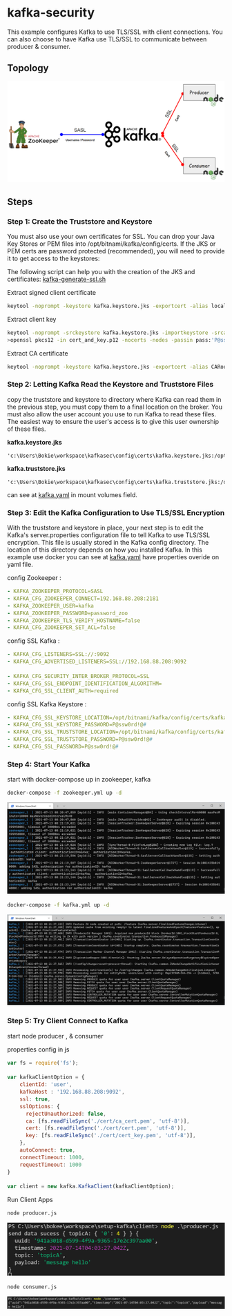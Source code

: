 # kafka-security
This example configures Kafka to use TLS/SSL with client connections. You can also choose to have Kafka use TLS/SSL to communicate between producer & consumer.

## Topology

<img src="./topology.png">

## Steps

### Step 1: Create the Truststore and Keystore

You must also use your own certificates for SSL. You can drop your Java Key Stores or PEM files into /opt/bitnami/kafka/config/certs. If the JKS or PEM certs are password protected (recommended), you will need to provide it to get access to the keystores:


The following script can help you with the creation of the JKS and certificates:
<a href="./cert/kafka-generate-ssl.sh">kafka-generate-ssl.sh</a>

Extract signed client certificate
```sh
keytool -noprompt -keystore kafka.keystore.jks -exportcert -alias localhost -rfc -storepass 'P@ssw0rd!@#' -file cert.pem
```

Extract client key
```sh
keytool -noprompt -srckeystore kafka.keystore.jks -importkeystore -srcalias localhost -destkeystore cert_and_key.p12 -deststoretype PKCS12 -srcstorepass 'P@ssw0rd!@#' -storepass 'P@ssw0rd!@#'
>openssl pkcs12 -in cert_and_key.p12 -nocerts -nodes -passin pass:'P@ssw0rd!@#' -out cert_key.pem
```

Extract CA certificate
```sh
keytool -noprompt -keystore kafka.keystore.jks -exportcert -alias CARoot -rfc -file ca_cert.pem -storepass 'P@ssw0rd!@#'
```

### Step 2: Letting Kafka Read the Keystore and Truststore Files

copy the truststore and keystore to directory where Kafka can read them in the previous step, you must copy them to a final location on the broker. You must also allow the user account you use to run Kafka to read these files. The easiest way to ensure the user's access is to give this user ownership of these files.

<b>kafka.keystore.jks</b>
```
'c:\Users\Bokie\workspace\kafkasec\config\certs\kafka.keystore.jks:/opt/bitnami/kafka/config/certs/kafka.keystore.jks:ro'
```
<b>kafka.truststore.jks</b>
```
'c:\Users\Bokie\workspace\kafkasec\config\certs\kafka.truststore.jks:/opt/bitnami/kafka/config/certs/kafka.truststore.jks:ro'
```
can see at <a href=".\compose\kafka.yaml">kafka.yaml</a> in mount volumes field.

### Step 3: Edit the Kafka Configuration to Use TLS/SSL Encryption

With the truststore and keystore in place, your next step is to edit the Kafka's server.properties configuration file to tell Kafka to use TLS/SSL encryption. This file is usually stored in the Kafka config directory. The location of this directory depends on how you installed Kafka. In this example use docker you can see at <a href=".\compose\kafka.yaml">kafka.yaml</a> have properties overide on yaml file.

config Zookeeper : 
```yaml
- KAFKA_ZOOKEEPER_PROTOCOL=SASL
- KAFKA_CFG_ZOOKEEPER_CONNECT=192.168.88.208:2181
- KAFKA_ZOOKEEPER_USER=kafka
- KAFKA_ZOOKEEPER_PASSWORD=password_zoo
- KAFKA_ZOOKEEPER_TLS_VERIFY_HOSTNAME=false
- KAFKA_CFG_ZOOKEEPER_SET_ACL=false
```

config SSL Kafka :

```yaml
- KAFKA_CFG_LISTENERS=SSL://:9092
- KAFKA_CFG_ADVERTISED_LISTENERS=SSL://192.168.88.208:9092

- KAFKA_CFG_SECURITY_INTER_BROKER_PROTOCOL=SSL
- KAFKA_CFG_SSL_ENDPOINT_IDENTIFICATION_ALGORITHM=
- KAFKA_CFG_SSL_CLIENT_AUTH=required
```

config SSL Kafka Keystore :

```yaml
- KAFKA_CFG_SSL_KEYSTORE_LOCATION=/opt/bitnami/kafka/config/certs/kafka.keystore.jks
- KAFKA_CFG_SSL_KEYSTORE_PASSWORD=P@ssw0rd!@#
- KAFKA_CFG_SSL_TRUSTSTORE_LOCATION=/opt/bitnami/kafka/config/certs/kafka.truststore.jks
- KAFKA_CFG_SSL_TRUSTSTORE_PASSWORD=P@ssw0rd!@#
- KAFKA_CFG_SSL_PASSWORD=P@ssw0rd!@#
```

### Step 4: Start Your Kafka

start with docker-compose up in zookeeper, kafka

```sh
docker-compose -f zookeeper.yml up -d
```

<img src="./compose/zookeeper.png">

```sh
docker-compose -f kafka.yml up -d
```

<img src="./compose/kafka.png">

### Step 5: Try Client Connect to Kafka

start node producer , & consumer

properties config in js
```js
var fs = require('fs');

var kafkaClientOption = {
    clientId: 'user',
    kafkaHost : '192.168.88.208:9092',
    ssl: true,
    sslOptions: {
      rejectUnauthorized: false,
      ca: [fs.readFileSync('./cert/ca_cert.pem', 'utf-8')],
      cert: [fs.readFileSync('./cert/cert.pem', 'utf-8')],
      key: [fs.readFileSync('./cert/cert_key.pem', 'utf-8')],
    },
    autoConnect: true,
    connectTimeout: 1000,
    requestTimeout: 1000
}
  
var client = new kafka.KafkaClient(kafkaClientOption);
```

Run Client Apps

```sh
node producer.js
```

<img src="./client/producer.png">

```sh
node consumer.js
```

<img src="./client/consumer.png">
